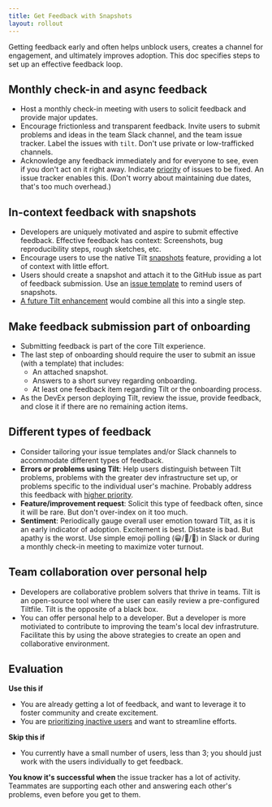```yaml
---
title: Get Feedback with Snapshots
layout: rollout
---
```


Getting feedback early and often helps unblock users, creates a channel for engagement, and ultimately improves adoption. This doc specifies steps to set up an effective feedback loop.

## Monthly check-in and async feedback
- Host a monthly check-in meeting with users to solicit feedback and provide major updates.
- Encourage frictionless and transparent feedback. Invite users to submit problems and ideas in the team Slack channel, and the team issue tracker. Label the issues with `tilt`. Don't use private or low-trafficked channels.
- Acknowledge any feedback immediately and for everyone to see, even if you don't act on it right away. Indicate [priority](../rollout/prioritize-inactive) of issues to be fixed. An issue tracker enables this. (Don't worry about maintaining due dates, that's too much overhead.)

## In-context feedback with snapshots
- Developers are uniquely motivated and aspire to submit effective feedback. Effective feedback has context: Screenshots, bug reproducibility steps, rough sketches, etc. 
- Encourage users to use the native Tilt [snapshots](../snapshots) feature, providing a lot of context with little effort.
- Users should create a snapshot and attach it to the GitHub issue as part of feedback submission. Use an [issue template](https://docs.github.com/en/github/building-a-strong-community/configuring-issue-templates-for-your-repository) to remind users of snapshots.
- [A future Tilt enhancement](https://github.com/tilt-dev/tilt/issues/3741) would combine all this into a single step.

## Make feedback submission part of onboarding
- Submitting feedback is part of the core Tilt experience.
- The last step of onboarding should require the user to submit an issue (with a template) that includes:
  - An attached snapshot.
  - Answers to a short survey regarding onboarding.
  - At least one feedback item regarding Tilt or the onboarding process.
- As the DevEx person deploying Tilt, review the issue, provide feedback, and close it if there are no remaining action items.

## Different types of feedback
- Consider tailoring your issue templates and/or Slack channels to accommodate different types of feedback.
- **Errors or problems using Tilt**: Help users distinguish between Tilt problems, problems with the greater dev infrastructure set up, or problems specific to the individual user's machine. Probably address this feedback with [higher priority](../rollout/prioritize-inactive).
- **Feature/improvement request**: Solicit this type of feedback often, since it will be rare. But don't over-index on it too much.
- **Sentiment**: Periodically gauge overall user emotion toward Tilt, as it is an early indicator of adoption. Excitement is best. Distaste is bad. But apathy is the worst. Use simple emoji polling (😀/🙁/🥱) in Slack or during a monthly check-in meeting to maximize voter turnout. 

## Team collaboration over personal help
- Developers are collaborative problem solvers that thrive in teams. Tilt is an open-source tool where the user can easily review a pre-configured Tiltfile. Tilt is the opposite of a black box.
- You can offer personal help to a developer. But a developer is more motiviated to contribute to improving the team's local dev infrastruture. Facilitate this by using the above strategies to create an open and collaborative environment.

## Evaluation

**Use this if**
- You are already getting a lot of feedback, and want to leverage it to foster community and create excitement.
- You are [prioritizing inactive users](../rollout/prioritize-inactive) and want to streamline efforts.

**Skip this if**
- You currently have a small number of users, less than 3; you should just work with the users individually to get feedback.

**You know it's successful when** the issue tracker has a lot of activity. Teammates are supporting each other and answering each other's problems,
even before you get to them.

